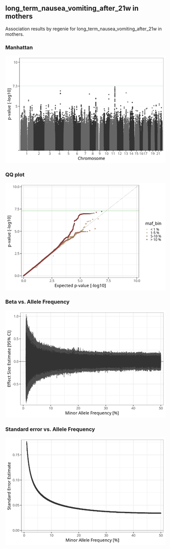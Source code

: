 ## long_term_nausea_vomiting_after_21w in mothers
Association results by regenie for long_term_nausea_vomiting_after_21w in mothers.
### Manhattan
![](figures/pop_mothers_pheno_long_term_nausea_vomiting_after_21w_mh.png)
### QQ plot
![](figures/pop_mothers_pheno_long_term_nausea_vomiting_after_21w_qq.png)
### Beta vs. Allele Frequency
![](figures/pop_mothers_pheno_long_term_nausea_vomiting_after_21w_beta_af.png)
### Standard error vs. Allele Frequency
![](figures/pop_mothers_pheno_long_term_nausea_vomiting_after_21w_se_af.png)
